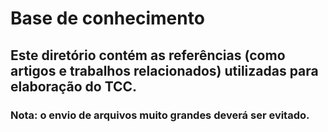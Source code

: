 # Base de conhecimento

## Este diretório contém as referências (como artigos e trabalhos relacionados) utilizadas para elaboração do TCC.

### Nota: o envio de arquivos muito grandes deverá ser evitado.